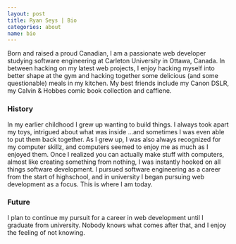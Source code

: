 ```yaml
---
layout: post
title: Ryan Seys | Bio
categories: about
name: bio
---
```


Born and raised a proud Canadian, I am a passionate web developer studying software engineering at Carleton University in Ottawa, Canada. In between hacking on my latest web projects, I enjoy hacking myself into better shape at the gym and hacking together some delicious (and some questionable) meals in my kitchen. My best friends include my Canon DSLR, my Calvin & Hobbes comic book collection and caffiene.

### History

In my earlier childhood I grew up wanting to build things. I always took apart my toys, intrigued about what was inside ...and sometimes I was even able to put them back together. As I grew up, I was also always recognized for my computer skillz, and computers seemed to enjoy me as much as I enjoyed them. Once I realized you can actually make stuff with computers, almost like creating something from nothing, I was instantly hooked on all things software development. I pursued software engineering as a career from the start of highschool, and in university I began pursuing web development as a focus. This is where I am today.

### Future

I plan to continue my pursuit for a career in web development until I graduate from university. Nobody knows what comes after that, and I enjoy the feeling of not knowing.
